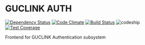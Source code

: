 GUCLINK AUTH
============
[![Dependency Status](https://gemnasium.com/badges/github.com/ah450/guclink-auth-www.svg)](https://gemnasium.com/github.com/ah450/guclink-auth-www)
[![Code Climate](https://codeclimate.com/github/ah450/guclink-auth-www/badges/gpa.svg)](https://codeclimate.com/github/ah450/guclink-auth-www)
[![Build Status](https://travis-ci.org/ah450/guclink-auth-www.svg?branch=master)](https://travis-ci.org/ah450/guclink-auth-www)
![codeship](https://codeship.com/projects/776e5370-dfe3-0133-892d-0e99657653d8/status?branch=master)
[![Test Coverage](https://codeclimate.com/github/ah450/guclink-auth-www/badges/coverage.svg)](https://codeclimate.com/github/ah450/guclink-auth-www/coverage)




Frontend for GUCLINK Authentication subsystem
